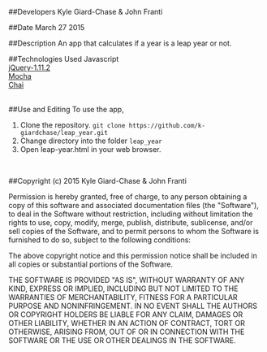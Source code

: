 ##Developers
Kyle Giard-Chase & John Franti

##Date
March 27 2015

##Description
An app that calculates if a year is a leap year or not.

##Technologies Used
Javascript <br>
<a href='https://jquery.com/download/'>jQuery-1.11.2</a> <br>
<a href='http://mochajs.org/'>Mocha</a> <br>
<a href='http://chaijs.com/'>Chai</a><br><br>

##Use and Editing
To use the app, <br>
1. Clone the repository. `git clone https://github.com/k-giardchase/leap_year.git`<br>
2. Change directory into the folder `leap_year`<br>
3. Open leap-year.html in your web browser.
<br>


##Copyright (c) 2015 Kyle Giard-Chase & John Franti

Permission is hereby granted, free of charge, to any person obtaining a copy
of this software and associated documentation files (the "Software"), to deal
in the Software without restriction, including without limitation the rights
to use, copy, modify, merge, publish, distribute, sublicense, and/or sell
copies of the Software, and to permit persons to whom the Software is
furnished to do so, subject to the following conditions:

The above copyright notice and this permission notice shall be included in
all copies or substantial portions of the Software.

THE SOFTWARE IS PROVIDED "AS IS", WITHOUT WARRANTY OF ANY KIND, EXPRESS OR
IMPLIED, INCLUDING BUT NOT LIMITED TO THE WARRANTIES OF MERCHANTABILITY,
FITNESS FOR A PARTICULAR PURPOSE AND NONINFRINGEMENT. IN NO EVENT SHALL THE
AUTHORS OR COPYRIGHT HOLDERS BE LIABLE FOR ANY CLAIM, DAMAGES OR OTHER
LIABILITY, WHETHER IN AN ACTION OF CONTRACT, TORT OR OTHERWISE, ARISING FROM,
OUT OF OR IN CONNECTION WITH THE SOFTWARE OR THE USE OR OTHER DEALINGS IN
THE SOFTWARE.
